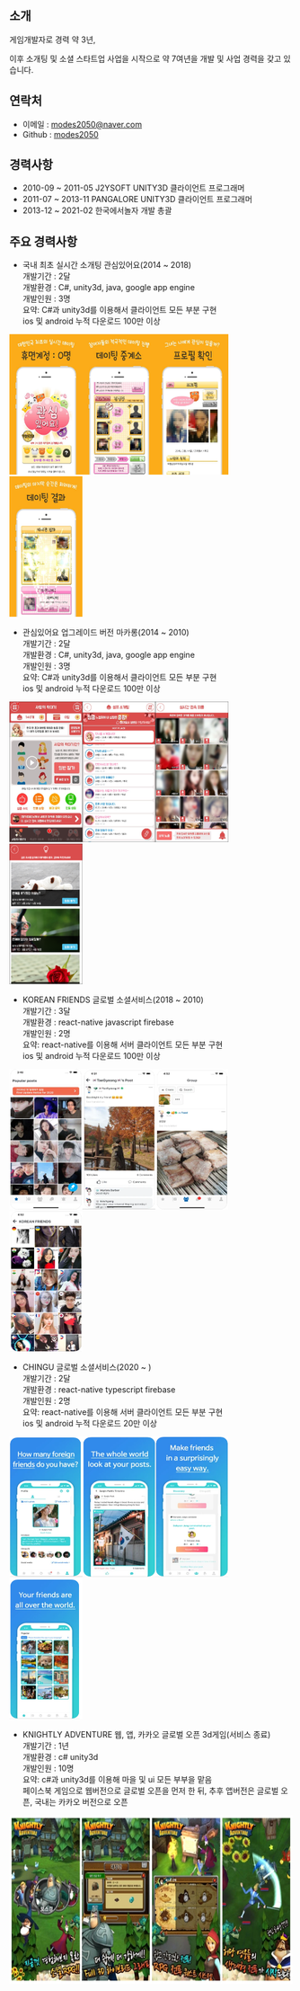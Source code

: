 ## 소개

게임개발자로 경력 약 3년,

이후 소개팅 및 소셜 스타트업 사업을 시작으로 약 7여년을 개발 및 사업 경력을 갖고 있습니다.

## 연락처
- 이메일 : modes2050@naver.com
- Github : [modes2050](https://github.com/modes2050)


## 경력사항
- 2010-09 ~ 2011-05 J2YSOFT UNITY3D 클라이언트 프로그래머
- 2011-07 ~ 2013-11 PANGALORE UNITY3D 클라이언트 프로그래머
- 2013-12 ~ 2021-02 한국에서놀자 개발 총괄


## 주요 경력사항

- 국내 최초 실시간 소개팅 관심있어요(2014 ~ 2018)</br>
개발기간 : 2달</br>
개발환경 : C#, unity3d, java, google app engine</br>
개발인원 : 3명</br>
요약: C#과 unity3d를 이용해서 클라이언트 모든 부분 구현</br>
ios 및 android 누적 다운로드 100만 이상

<img src="/images/관심있어요/1.webp" width="130px" height="250px"/><img src="/images/관심있어요/2.webp" width="130px" height="250px"/><img src="/images/관심있어요/3.webp" width="130px" height="250px"/><img src="/images/관심있어요/4.webp" width="130px" height="250px"/>


- 관심있어요 업그레이드 버전 마카롱(2014 ~ 2010)</br>
개발기간 : 2달</br>
개발환경 : C#, unity3d, java, google app engine</br>
개발인원 : 3명</br>
요약: C#과 unity3d를 이용해서 클라이언트 모든 부분 구현</br>
ios 및 android 누적 다운로드 100만 이상

<img src="/images/마카롱/4.jpg" width="130px" height="250px"/><img src="/images/마카롱/5.jpg" width="130px" height="250px"/><img src="/images/마카롱/6.jpg" width="130px" height="250px"/><img src="/images/마카롱/7.png" width="130px" height="250px"/>


- KOREAN FRIENDS 글로벌 소셜서비스(2018 ~ 2010)</br>
개발기간 : 3달</br>
개발환경 : react-native javascript firebase</br>
개발인원 : 2명</br>
요약: react-native를 이용해 서버 클라이언트 모든 부분 구현</br>
ios 및 android 누적 다운로드 100만 이상

 <img src="/images/한국친구/1.png" width="130px" height="250px"/><img src="/images/한국친구/2.png" width="130px" height="250px"/><img src="/images/한국친구/3.png" width="130px" height="250px"/><img src="/images/한국친구/4.png" width="130px" height="250px"/>
 
- CHINGU 글로벌 소셜서비스(2020 ~ )</br>
개발기간 : 2달</br>
개발환경 : react-native typescript firebase</br>
개발인원 : 2명</br>
요약: react-native를 이용해 서버 클라이언트 모든 부분 구현</br>
ios 및 android 누적 다운로드 20만 이상

 <img src="/images/CHINGU/1.png" width="130px" height="250px"/><img src="/images/CHINGU/2.png" width="130px" height="250px"/><img src="/images/CHINGU/3.png" width="130px" height="250px"/><img src="/images/CHINGU/6.png" width="130px" height="250px"/>
 
- KNIGHTLY ADVENTURE 웹, 앱, 카카오 글로벌 오픈 3d게임(서비스 종료)</br>
개발기간 : 1년</br>
개발환경 : c# unity3d</br>
개발인원 : 10명</br>
요약: c#과 unity3d를 이용해 마을 및 ui 모든 부부을 맡음</br>
페이스북 게임으로 웹버전으로 글로벌 오픈을 먼저 한 뒤, 추후 앱버전은 글로벌 오픈, 국내는 카카오 버전으로 오픈 

<img src="/images/knightly adventure/1.jpg" width="670px" height="300px"/>

